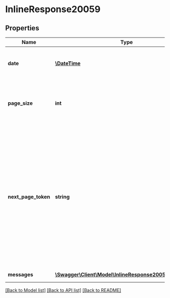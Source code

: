 # InlineResponse20059

## Properties
Name | Type | Description | Notes
------------ | ------------- | ------------- | -------------
**date** | [**\DateTime**](\DateTime.md) | Query date time, format as yyyy-mm-dd. | [optional] 
**page_size** | **int** | The number of records returned within a single API call. | [optional] 
**next_page_token** | **string** | The next page token is used to paginate through large result sets. A next page token will be returned whenever the set of available results exceeds the current page size. The expiration period for this token is 15 minutes. | [optional] 
**messages** | [**\Swagger\Client\Model\InlineResponse20059Messages[]**](InlineResponse20059Messages.md) | Array of im messages. | [optional] 

[[Back to Model list]](../README.md#documentation-for-models) [[Back to API list]](../README.md#documentation-for-api-endpoints) [[Back to README]](../README.md)


